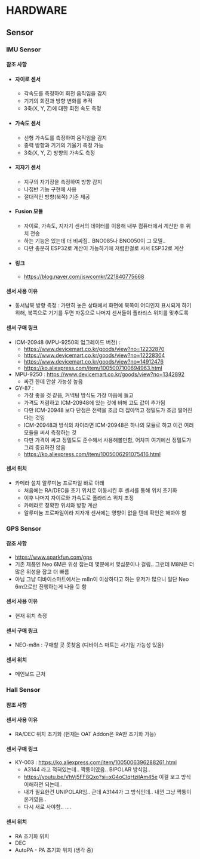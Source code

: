 # HARDWARE

## Sensor

### IMU Sensor
#### 참조 사항
- #### 자이로 센서
  - 각속도를 측정하여 회전 움직임을 감지
  - 기기의 회전과 방향 변화를 추적
  - 3축(X, Y, Z)에 대한 회전 속도 측정

- #### 가속도 센서
  - 선형 가속도를 측정하여 움직임을 감지
  - 중력 방향과 기기의 기울기 측정 가능
  - 3축(X, Y, Z) 방향의 가속도 측정

- #### 지자기 센서
  - 지구의 자기장을 측정하여 방향 감지
  - 나침반 기능 구현에 사용
  - 절대적인 방향(북쪽) 기준 제공

- #### Fusion 모듈
  - 자이로, 가속도, 지자기 센서의 데이터를 이용해 내부 컴퓨터에서 계산한 후 위치 전송
  - 하는 기능은 있는데 더 비싸짐.. BNO085나 BNO050이 그 모델.. 
  - 다만 충분히 ESP32로 계산이 가능하기에 저렴한걸로 사서 ESP32로 계산

- #### 링크
  - https://blog.naver.com/jswcomkr/221840775668

#### 센서 사용 이유
- 동서남북 방향 측정 : 가만히 놓은 상태에서 화면에 북쪽이 어디인지 표시되게 하기 위해, 북쪽으로 기기를 두면 자동으로 나머지 센서들이 폴라리스 위치를 맞추도록

#### 센서 구매 링크
- ICM-20948 (MPU-9250의 업그레이드 버전) : 
  - https://www.devicemart.co.kr/goods/view?no=12232870
  - https://www.devicemart.co.kr/goods/view?no=12228304
  - https://www.devicemart.co.kr/goods/view?no=14912476
  - https://ko.aliexpress.com/item/1005007100694963.html
- MPU-9250 : https://www.devicemart.co.kr/goods/view?no=1342892
  - 싸긴 한데 안살 가능성 높음
- GY-87 : 
  - 가장 좋을 것 같음, 커넥팅 방식도 가장 마음에 들고
  - 가격도 저렴하고 ICM-20948에 있는 것에 비해 고도 값이 추가됨
  - 다만 ICM-20948 보다 단점은 전력을 조금 더 잡아먹고 정밀도가 조금 떨어진다는 것임
  - ICM-20948과 방식의 차이라면 ICM-20948은 하나의 모듈로 하고 이건 여러 모듈을 써서 측정하는 것
  - 다만 가격이 싸고 정밀도도 준수해서 사용해볼만함, 어차피 여기에선 정밀도가 그리 중요하진 않음
  - https://ko.aliexpress.com/item/1005006291075416.html 


#### 센서 위치
- 카메라 설치 알루미늄 프로파일 바로 아래 
  - 처음에는 RA/DEC을 초기 위치로 이동시킨 후 센서를 통해 위치 초기화
  - 이후 나머지 자이로와 가속도로 폴라리스 위치 조정
  - 카메라로 정확한 위치와 방향 계산
  - 알루미늄 프로파일이라 지자개 센서에는 영향이 없을 텐데 확인은 해봐야 함


### GPS Sensor
#### 참조 사항
- https://www.sparkfun.com/gps
- 기존 제품인 Neo 6M은 위성 잡는데 몇분에서 몇십분이나 걸림.. 그런데 M8N은 더 많은 위성을 잡고 더 빠름
- 아님 그냥 디바이스마트에서는 m8n이 이상하다고 하는 유저가 많으니 일단 Neo 6m으로만 진행하는게 나을 듯 함

#### 센서 사용 이유
- 현재 위치 측정

#### 센서 구매 링크
- NEO-m8n : 구매할 곳 못찾음 (디바이스 마트는 사기일 가능성 있음)

#### 센서 위치
- 메인보드 근처


### Hall Sensor
#### 참조 사항

#### 센서 사용 이유
- RA/DEC 위치 초기화 (현재는 OAT Addon은 RA만 초기화 가능)

#### 센서 구매 링크
- KY-003 : https://ko.aliexpress.com/item/1005006396288261.html
  - A3144 라고 적혀있는데.. 짝퉁이였음.. BIPOLAR 방식임..
  - https://youtu.be/VhVj5FF8Qxo?si=xG4oClqHziIAm45e 이걸 보고 방식 이해하면 되는데..
  - 내가 필요한건 UNIPOLAR임.. 근데 A3144가 그 방식인데.. 내껀 그냥 짝퉁이 온거였음..
  - 다시 새로 사야함.. ....

#### 센서 위치
- RA 초기화 위치
- DEC
- AutoPA - PA 초기화 위치 (생각 중)